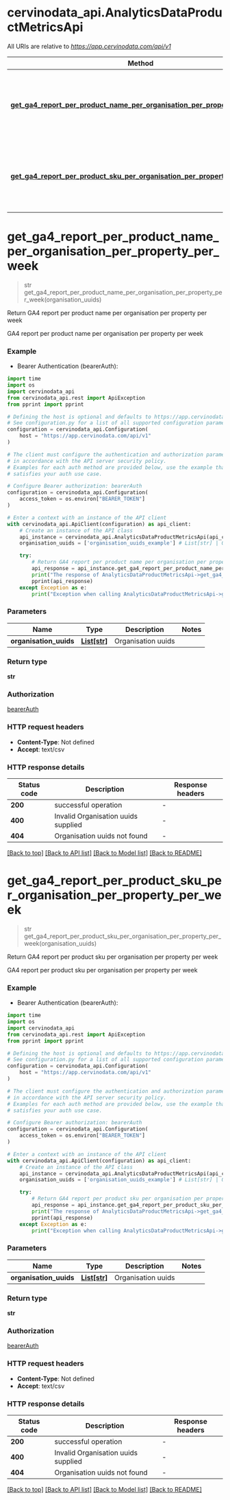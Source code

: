 # cervinodata_api.AnalyticsDataProductMetricsApi

All URIs are relative to *https://app.cervinodata.com/api/v1*

Method | HTTP request | Description
------------- | ------------- | -------------
[**get_ga4_report_per_product_name_per_organisation_per_property_per_week**](AnalyticsDataProductMetricsApi.md#get_ga4_report_per_product_name_per_organisation_per_property_per_week) | **GET** /data/ga4-report-per-product-name-per-organisation-per-property-per-week/{organisationUuids} | Return GA4 report per product name per organisation per property per week
[**get_ga4_report_per_product_sku_per_organisation_per_property_per_week**](AnalyticsDataProductMetricsApi.md#get_ga4_report_per_product_sku_per_organisation_per_property_per_week) | **GET** /data/ga4-report-per-product-sku-per-organisation-per-property-per-week/{organisationUuids} | Return GA4 report per product sku per organisation per property per week


# **get_ga4_report_per_product_name_per_organisation_per_property_per_week**
> str get_ga4_report_per_product_name_per_organisation_per_property_per_week(organisation_uuids)

Return GA4 report per product name per organisation per property per week

GA4 report per product name per organisation per property per week

### Example

* Bearer Authentication (bearerAuth):
```python
import time
import os
import cervinodata_api
from cervinodata_api.rest import ApiException
from pprint import pprint

# Defining the host is optional and defaults to https://app.cervinodata.com/api/v1
# See configuration.py for a list of all supported configuration parameters.
configuration = cervinodata_api.Configuration(
    host = "https://app.cervinodata.com/api/v1"
)

# The client must configure the authentication and authorization parameters
# in accordance with the API server security policy.
# Examples for each auth method are provided below, use the example that
# satisfies your auth use case.

# Configure Bearer authorization: bearerAuth
configuration = cervinodata_api.Configuration(
    access_token = os.environ["BEARER_TOKEN"]
)

# Enter a context with an instance of the API client
with cervinodata_api.ApiClient(configuration) as api_client:
    # Create an instance of the API class
    api_instance = cervinodata_api.AnalyticsDataProductMetricsApi(api_client)
    organisation_uuids = ['organisation_uuids_example'] # List[str] | Organisation uuids

    try:
        # Return GA4 report per product name per organisation per property per week
        api_response = api_instance.get_ga4_report_per_product_name_per_organisation_per_property_per_week(organisation_uuids)
        print("The response of AnalyticsDataProductMetricsApi->get_ga4_report_per_product_name_per_organisation_per_property_per_week:\n")
        pprint(api_response)
    except Exception as e:
        print("Exception when calling AnalyticsDataProductMetricsApi->get_ga4_report_per_product_name_per_organisation_per_property_per_week: %s\n" % e)
```


### Parameters

Name | Type | Description  | Notes
------------- | ------------- | ------------- | -------------
 **organisation_uuids** | [**List[str]**](str.md)| Organisation uuids | 

### Return type

**str**

### Authorization

[bearerAuth](../README.md#bearerAuth)

### HTTP request headers

 - **Content-Type**: Not defined
 - **Accept**: text/csv

### HTTP response details
| Status code | Description | Response headers |
|-------------|-------------|------------------|
**200** | successful operation |  -  |
**400** | Invalid Organisation uuids supplied |  -  |
**404** | Organisation uuids not found |  -  |

[[Back to top]](#) [[Back to API list]](../README.md#documentation-for-api-endpoints) [[Back to Model list]](../README.md#documentation-for-models) [[Back to README]](../README.md)

# **get_ga4_report_per_product_sku_per_organisation_per_property_per_week**
> str get_ga4_report_per_product_sku_per_organisation_per_property_per_week(organisation_uuids)

Return GA4 report per product sku per organisation per property per week

GA4 report per product sku per organisation per property per week

### Example

* Bearer Authentication (bearerAuth):
```python
import time
import os
import cervinodata_api
from cervinodata_api.rest import ApiException
from pprint import pprint

# Defining the host is optional and defaults to https://app.cervinodata.com/api/v1
# See configuration.py for a list of all supported configuration parameters.
configuration = cervinodata_api.Configuration(
    host = "https://app.cervinodata.com/api/v1"
)

# The client must configure the authentication and authorization parameters
# in accordance with the API server security policy.
# Examples for each auth method are provided below, use the example that
# satisfies your auth use case.

# Configure Bearer authorization: bearerAuth
configuration = cervinodata_api.Configuration(
    access_token = os.environ["BEARER_TOKEN"]
)

# Enter a context with an instance of the API client
with cervinodata_api.ApiClient(configuration) as api_client:
    # Create an instance of the API class
    api_instance = cervinodata_api.AnalyticsDataProductMetricsApi(api_client)
    organisation_uuids = ['organisation_uuids_example'] # List[str] | Organisation uuids

    try:
        # Return GA4 report per product sku per organisation per property per week
        api_response = api_instance.get_ga4_report_per_product_sku_per_organisation_per_property_per_week(organisation_uuids)
        print("The response of AnalyticsDataProductMetricsApi->get_ga4_report_per_product_sku_per_organisation_per_property_per_week:\n")
        pprint(api_response)
    except Exception as e:
        print("Exception when calling AnalyticsDataProductMetricsApi->get_ga4_report_per_product_sku_per_organisation_per_property_per_week: %s\n" % e)
```


### Parameters

Name | Type | Description  | Notes
------------- | ------------- | ------------- | -------------
 **organisation_uuids** | [**List[str]**](str.md)| Organisation uuids | 

### Return type

**str**

### Authorization

[bearerAuth](../README.md#bearerAuth)

### HTTP request headers

 - **Content-Type**: Not defined
 - **Accept**: text/csv

### HTTP response details
| Status code | Description | Response headers |
|-------------|-------------|------------------|
**200** | successful operation |  -  |
**400** | Invalid Organisation uuids supplied |  -  |
**404** | Organisation uuids not found |  -  |

[[Back to top]](#) [[Back to API list]](../README.md#documentation-for-api-endpoints) [[Back to Model list]](../README.md#documentation-for-models) [[Back to README]](../README.md)

